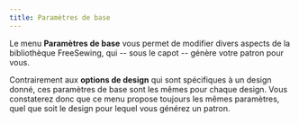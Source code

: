```yaml
---
title: Paramètres de base
---
```


Le menu **Paramètres de base** vous permet de modifier divers aspects de la bibliothèque FreeSewing, qui -- sous le capot -- génère votre patron pour vous.

Contrairement aux **options de design** qui sont spécifiques à un design donné, ces paramètres de base sont les mêmes pour chaque design. Vous constaterez donc que ce menu propose toujours les mêmes paramètres, quel que soit le design pour lequel vous générez un patron.

<ReadMore />

<ControlTip />

